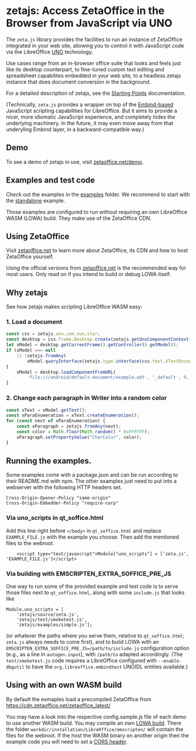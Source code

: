 # zetajs: Access ZetaOffice in the Browser from JavaScript via UNO

The `zeta.js` library provides the facilities to run an instance of ZetaOffice integrated in your
web site, allowing you to control it with JavaScript code via the LibreOffice
[UNO](https://wiki.documentfoundation.org/Documentation/DevGuide) technology.

Use cases range from an in-browser office suite that looks and feels just like its desktop
counterpart, to fine-tuned custom text editing and spreadsheet capabilites embedded in your web
site, to a headless zetajs instance that does document conversion in the background.

For a detailed description of zetajs, see the [Starting Points](docs/start.md) documentation.

(Technically, `zeta.js` provides a wrapper on top of the
[Embind-based](https://blog.allotropia.de/2024/04/30/libreoffice-javascripted/) JavaScript scripting
capabilities for LibreOffice.  But it aims to provide a nicer, more idiomatic JavaScript experience,
and completely hides the underlying machinery.  In the future, it may even move away from that
underyling Embind layer, in a backward-compatible way.)

## Demo

To see a demo of zetajs in use, visit [zetaoffice.net/demo](https://zetaoffice.net/demo.html).

## Examples and test code

Check out the examples in the [examples](https://github.com/allotropia/zetajs/tree/main/examples) folder. We recommend to start with the [standalone](https://github.com/allotropia/zetajs/tree/main/examples/standalone) example.

Those examples are configured to run without requiring an own LibreOffice WASM (LOWA) build. They make use of the ZetaOffice CDN.

## Using ZetaOffice

Visit [zetaoffice.net](https://zetaoffice.net) to learn more about ZetaOffice, its CDN and how to host ZetaOffice yourself.

Using the official versions from [zetaoffice.net](https://zetaoffice.net) is the recommended way for most users. Only read on if you intend to build or debug LOWA itself.

## Why zetajs

See how zetajs makes scripting LibreOffice WASM easy:

### 1. Load a document

```javascript
const css = zetajs.uno.com.sun.star;
const desktop = css.frame.Desktop.create(zetajs.getUnoComponentContext());
let xModel = desktop.getCurrentFrame().getController().getModel();
if (xModel === null
    || !zetajs.fromAny(
        xModel.queryInterface(zetajs.type.interface(css.text.XTextDocument))))
{
    xModel = desktop.loadComponentFromURL(
        'file:///android/default-document/example.odt', '_default', 0, []);
}
```

### 2. Change each paragraph in Writer into a random color

```javascript
const xText = xModel.getText();
const xParaEnumeration = xText.createEnumeration();
for (const next of xParaEnumeration) {
    const xParagraph = zetajs.fromAny(next);
    const color = Math.floor(Math.random() * 0xFFFFFF);
    xParagraph.setPropertyValue("CharColor", color);
}
```

## Running the examples.

Some examples come with a package.json and can be run according to their README.md with npm. The other examples just need to put into a webserver with the following HTTP headers set.

```
Cross-Origin-Opener-Policy "same-origin"
Cross-Origin-Embedder-Policy "require-corp"
```

### Via uno_scripts in qt_soffice.html

Add this line right before `</body>` in `qt_soffice.html` and replace `EXAMPLE_FILE.js` with the example you choose.
Then add the mentioned files to the webroot.

```
    <script type="text/javascript">Module["uno_scripts"] = ['zeta.js', 'EXAMPLE_FILE.js']</script>
```

### Via building with EMSCRIPTEN_EXTRA_SOFFICE_PRE_JS

One way to run some of the provided example and test code is to serve those files next to `qt_soffice.html`, along with some `include.js` that looks like
```
Module.uno_scripts = [
    'zetajs/source/zeta.js',
    'zetajs/test/smoketest.js',
    'zetajs/examples/simple.js'];
```
(or whatever the paths where you serve them, relative to `qt_soffice.html`; `zeta.js` always needs to come first), and to build LOWA with an `EMSCRIPTEN_EXTRA_SOFFICE_PRE_JS=/path/to/include.js` configuration option (e.g., as a line in `autogen.input`), with `/path/to` adapted accordingly.  (The `test/smoketest.js` code requires a LibreOffice configured with `--enable-dbgutil` to have the `org.libreoffice.embindtest` UNOIDL entities available.)

## Using with an own WASM build

By default the exmaples load a precompiled ZetaOffice from https://cdn.zetaoffice.net/zetaoffice_latest/

You may have a look into the respective config.sample.js file of each demo to use another WASM build. You may compile an own [LOWA build](https://git.libreoffice.org/core/+/refs/heads/master/static/README.wasm.md). There the folder `workdir/installation/LibreOffice/emscripten/` will contain the files for the webroot. If the host the WASM binary on another origin then the example code you will need to set a [CORS header](https://developer.mozilla.org/docs/Web/HTTP/CORS).
